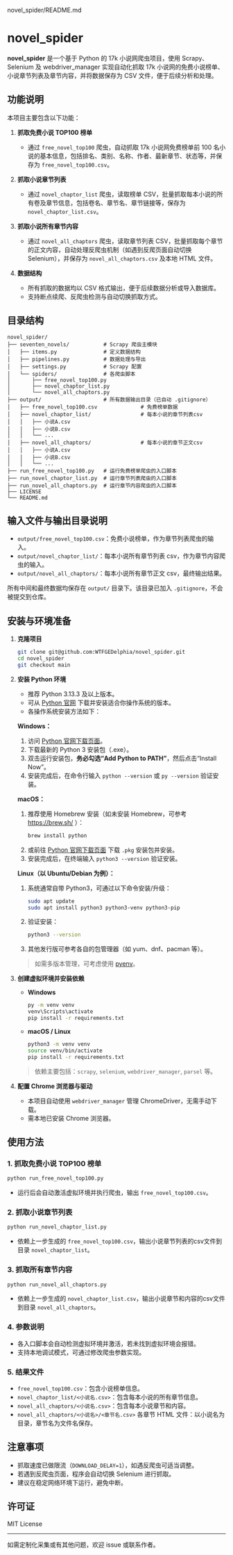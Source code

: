 novel_spider/README.md
# novel_spider

**novel_spider** 是一个基于 Python 的 17k 小说网爬虫项目，使用 Scrapy、Selenium 及 webdriver_manager 实现自动化抓取 17k 小说网的免费小说榜单、小说章节列表及章节内容，并将数据保存为 CSV 文件，便于后续分析和处理。

## 功能说明

本项目主要包含以下功能：

1. **抓取免费小说 TOP100 榜单**
   - 通过 `free_novel_top100` 爬虫，自动抓取 17k 小说网免费榜单前 100 名小说的基本信息，包括排名、类别、名称、作者、最新章节、状态等，并保存为 `free_novel_top100.csv`。

2. **抓取小说章节列表**
   - 通过 `novel_chaptor_list` 爬虫，读取榜单 CSV，批量抓取每本小说的所有卷及章节信息，包括卷名、章节名、章节链接等，保存为 `novel_chaptor_list.csv`。

3. **抓取小说所有章节内容**
   - 通过 `novel_all_chaptors` 爬虫，读取章节列表 CSV，批量抓取每个章节的正文内容，自动处理反爬虫机制（如遇到反爬页面自动切换 Selenium），并保存为 `novel_all_chaptors.csv` 及本地 HTML 文件。

4. **数据结构**
   - 所有抓取的数据均以 CSV 格式输出，便于后续数据分析或导入数据库。
   - 支持断点续爬、反爬虫检测与自动切换抓取方式。

## 目录结构

```
novel_spider/
├── seventen_novels/           # Scrapy 爬虫主模块
│   ├── items.py               # 定义数据结构
│   ├── pipelines.py           # 数据处理与导出
│   ├── settings.py            # Scrapy 配置
│   └── spiders/               # 各爬虫脚本
│       ├── free_novel_top100.py
│       ├── novel_chaptor_list.py
│       └── novel_all_chaptors.py
├── output/                    # 所有数据输出目录（已自动 .gitignore）
│   ├── free_novel_top100.csv              # 免费榜单数据
│   ├── novel_chaptor_list/                # 每本小说的章节列表csv
│   │   ├── 小说A.csv
│   │   ├── 小说B.csv
│   │   └── ...
│   ├── novel_all_chaptors/                # 每本小说的章节正文csv
│   │   ├── 小说A.csv
│   │   ├── 小说B.csv
│   │   └── ...
├── run_free_novel_top100.py   # 运行免费榜单爬虫的入口脚本
├── run_novel_chaptor_list.py  # 运行章节列表爬虫的入口脚本
├── run_novel_all_chaptors.py  # 运行章节内容爬虫的入口脚本
├── LICENSE
└── README.md
```

## 输入文件与输出目录说明

- `output/free_novel_top100.csv`：免费小说榜单，作为章节列表爬虫的输入。
- `output/novel_chaptor_list/`：每本小说所有章节列表 csv，作为章节内容爬虫的输入。
- `output/novel_all_chaptors/`：每本小说所有章节正文 csv，最终输出结果。

所有中间和最终数据均保存在 `output/` 目录下。该目录已加入 `.gitignore`，不会被提交到仓库。

## 安装与环境准备

1. **克隆项目**
   ```bash
   git clone git@github.com:WTFGEDelphia/novel_spider.git
   cd novel_spider
   git checkout main
   ```

2. **安装 Python 环境**

   - 推荐 Python 3.13.3 及以上版本。
   - 可从 [Python 官网](https://www.python.org/downloads/) 下载并安装适合你操作系统的版本。
   - 各操作系统安装方法如下：

   **Windows：**
   1. 访问 [Python 官网下载页面](https://www.python.org/downloads/windows/)。
   2. 下载最新的 Python 3 安装包（.exe）。
   3. 双击运行安装包，**务必勾选“Add Python to PATH”**，然后点击“Install Now”。
   4. 安装完成后，在命令行输入 `python --version` 或 `py --version` 验证安装。

   **macOS：**
   1. 推荐使用 Homebrew 安装（如未安装 Homebrew，可参考 https://brew.sh/ ）：
      ```bash
      brew install python
      ```
   2. 或前往 [Python 官网下载页面](https://www.python.org/downloads/macos/) 下载 `.pkg` 安装包并安装。
   3. 安装完成后，在终端输入 `python3 --version` 验证安装。

   **Linux（以 Ubuntu/Debian 为例）：**
   1. 系统通常自带 Python3，可通过以下命令安装/升级：
      ```bash
      sudo apt update
      sudo apt install python3 python3-venv python3-pip
      ```
   2. 验证安装：
      ```bash
      python3 --version
      ```
   3. 其他发行版可参考各自的包管理器（如 yum、dnf、pacman 等）。

   > 如需多版本管理，可考虑使用 [pyenv](https://github.com/pyenv/pyenv)。

3. **创建虚拟环境并安装依赖**

   - **Windows**
     ```cmd
     py -m venv venv
     venv\Scripts\activate
     pip install -r requirements.txt
     ```

   - **macOS / Linux**
     ```bash
     python3 -m venv venv
     source venv/bin/activate
     pip install -r requirements.txt
     ```

   > 依赖主要包括：`scrapy`, `selenium`, `webdriver_manager`, `parsel` 等。

4. **配置 Chrome 浏览器与驱动**
   - 本项目自动使用 `webdriver_manager` 管理 ChromeDriver，无需手动下载。
   - 需本地已安装 Chrome 浏览器。

## 使用方法

### 1. 抓取免费小说 TOP100 榜单

```bash
python run_free_novel_top100.py
```
- 运行后会自动激活虚拟环境并执行爬虫，输出 `free_novel_top100.csv`。

### 2. 抓取小说章节列表

```bash
python run_novel_chaptor_list.py
```
- 依赖上一步生成的 `free_novel_top100.csv`，输出小说章节列表的csv文件到目录 `novel_chaptor_list`。

### 3. 抓取所有章节内容

```bash
python run_novel_all_chaptors.py
```
- 依赖上一步生成的 `novel_chaptor_list.csv`，输出小说章节和内容的csv文件到目录 `novel_all_chaptors`。

### 4. 参数说明

- 各入口脚本会自动检测虚拟环境并激活，若未找到虚拟环境会报错。
- 支持本地调试模式，可通过修改爬虫参数实现。

### 5. 结果文件

- `free_novel_top100.csv`：包含小说榜单信息。
- `novel_chaptor_list/<小说名.csv>`：包含每本小说的所有章节信息。
- `novel_all_chaptors/<小说名.csv>`：包含每本小说章节和内容。
- `novel_all_chaptors/<小说名>/<章节名.csv>` 各章节 HTML 文件：以小说名为目录，章节名为文件名保存。

## 注意事项

- 抓取速度已做限流（`DOWNLOAD_DELAY=1`），如遇反爬虫可适当调整。
- 若遇到反爬虫页面，程序会自动切换 Selenium 进行抓取。
- 建议在稳定网络环境下运行，避免中断。

## 许可证

MIT License

---

如需定制化采集或有其他问题，欢迎 issue 或联系作者。
